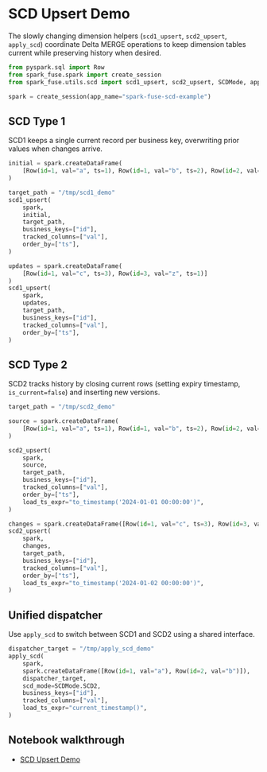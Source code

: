 # SCD Upsert Demo

The slowly changing dimension helpers (`scd1_upsert`, `scd2_upsert`, `apply_scd`) coordinate Delta MERGE operations to keep dimension tables current while preserving history when desired.

```python
from pyspark.sql import Row
from spark_fuse.spark import create_session
from spark_fuse.utils.scd import scd1_upsert, scd2_upsert, SCDMode, apply_scd

spark = create_session(app_name="spark-fuse-scd-example")
```

## SCD Type 1

SCD1 keeps a single current record per business key, overwriting prior values when changes arrive.

```python
initial = spark.createDataFrame(
    [Row(id=1, val="a", ts=1), Row(id=1, val="b", ts=2), Row(id=2, val="x", ts=5)]
)

target_path = "/tmp/scd1_demo"
scd1_upsert(
    spark,
    initial,
    target_path,
    business_keys=["id"],
    tracked_columns=["val"],
    order_by=["ts"],
)

updates = spark.createDataFrame(
    [Row(id=1, val="c", ts=3), Row(id=3, val="z", ts=1)]
)
scd1_upsert(
    spark,
    updates,
    target_path,
    business_keys=["id"],
    tracked_columns=["val"],
    order_by=["ts"],
)
```

## SCD Type 2

SCD2 tracks history by closing current rows (setting expiry timestamp, `is_current=false`) and inserting new versions.

```python
target_path = "/tmp/scd2_demo"

source = spark.createDataFrame(
    [Row(id=1, val="a", ts=1), Row(id=1, val="b", ts=2), Row(id=2, val="x", ts=5)]
)

scd2_upsert(
    spark,
    source,
    target_path,
    business_keys=["id"],
    tracked_columns=["val"],
    order_by=["ts"],
    load_ts_expr="to_timestamp('2024-01-01 00:00:00')",
)

changes = spark.createDataFrame([Row(id=1, val="c", ts=3), Row(id=3, val="z", ts=1)])
scd2_upsert(
    spark,
    changes,
    target_path,
    business_keys=["id"],
    tracked_columns=["val"],
    order_by=["ts"],
    load_ts_expr="to_timestamp('2024-01-02 00:00:00')",
)
```

## Unified dispatcher

Use `apply_scd` to switch between SCD1 and SCD2 using a shared interface.

```python
dispatcher_target = "/tmp/apply_scd_demo"
apply_scd(
    spark,
    spark.createDataFrame([Row(id=1, val="a"), Row(id=2, val="b")]),
    dispatcher_target,
    scd_mode=SCDMode.SCD2,
    business_keys=["id"],
    tracked_columns=["val"],
    load_ts_expr="current_timestamp()",
)
```

## Notebook walkthrough

- [SCD Upsert Demo](https://github.com/kevinsames/spark-fuse/blob/main/notebooks/demos/scd_demo.ipynb)
